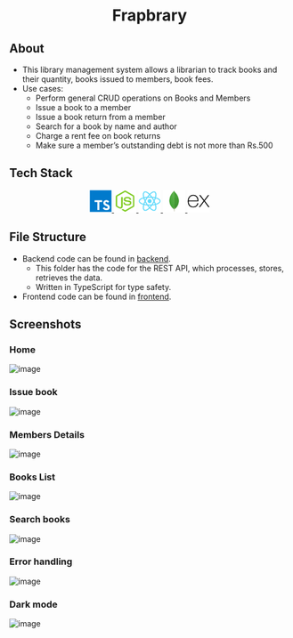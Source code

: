 <div align="center">

# Frapbrary

</div>

## About
- This library management system allows a librarian to track books and their quantity, books issued to members, book fees.
- Use cases:
    - Perform general CRUD operations on Books and Members
    - Issue a book to a member
    - Issue a book return from a member
    - Search for a book by name and author
    - Charge a rent fee on book returns
    - Make sure a member’s outstanding debt is not more than Rs.500

## Tech Stack
<div align="center">

  <a href="https://devdocs.io/typescript/" target="_blank">
    <img src="https://github.com/devicons/devicon/blob/master/icons/typescript/typescript-original.svg" width="40" height="40" title="Typescript" alt="Typescript" />
  </a>
  <a href="https://devdocs.io/nodejs/" target="_blank">
    <img src="https://github.com/devicons/devicon/blob/master/icons/nodejs/nodejs-original.svg" width="40" height="40" title="Nodejs" alt="Nodejs" />
  </a>
  <a href="https://devdocs.io/react/" target="_blank">
    <img src="https://github.com/devicons/devicon/blob/master/icons/react/react-original.svg" width="40" height="40" title="React" alt="React" />
  </a>
  <a href="https://devdocs.io/mongodb/" target="_blank">
    <img src="https://github.com/devicons/devicon/blob/master/icons/mongodb/mongodb-original.svg" width="40" height="40" title="MongoDB" alt="MongoDB" />
  </a>
  <a href="https://devdocs.io/express/" target="_blank">
    <img src="https://github.com/devicons/devicon/blob/master/icons/express/express-original.svg" width="40" height="40" title="Express.js" alt="Express.js" />
  </a>
</div>

## File Structure
- Backend code can be found in [backend](https://github.com/arsen1c/frappe/tree/master/backend).
  - This folder has the code for the REST API, which processes, stores, retrieves the data.
  - Written in TypeScript for type safety.
- Frontend code can be found in [frontend](https://github.com/arsen1c/frappe/tree/master/frontend).

## Screenshots
### Home
![image](https://user-images.githubusercontent.com/46086050/209479278-90161f57-7de0-4f7b-bd42-48cbb1cb6796.png)
### Issue book
![image](https://user-images.githubusercontent.com/46086050/209479341-a5f9bda3-26a1-406c-abff-aa881199313f.png)
### Members Details
![image](https://user-images.githubusercontent.com/46086050/209479359-d054f880-30ba-4964-9177-529a28ca8086.png)
### Books List
![image](https://user-images.githubusercontent.com/46086050/209479364-591a069a-613b-46b3-9386-d2ceb53feb12.png)
### Search books
![image](https://user-images.githubusercontent.com/46086050/209479370-38569edc-8a45-4d32-a848-14a4c13e9bea.png)
### Error handling
![image](https://user-images.githubusercontent.com/46086050/209479500-7ebbf230-2d11-42e5-a2e6-14ef37fd8359.png)
### Dark mode
![image](https://user-images.githubusercontent.com/46086050/209479642-dce8b7c0-43f7-4a71-89b9-2855fee35521.png)


